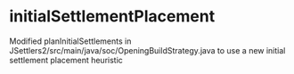 # initialSettlementPlacement

Modified planInitialSettlements in JSettlers2/src/main/java/soc/OpeningBuildStrategy.java to use a new initial settlement placement heuristic

